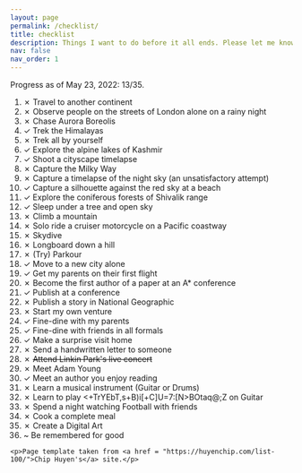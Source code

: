 ```yaml
---
layout: page
permalink: /checklist/
title: checklist
description: Things I want to do before it all ends. Please let me know if you have any recommendation.
nav: false
nav_order: 1
---
```


<div class="post-content">
    <p> Progress as of May 23, 2022: 13/35.</p>
    <ol>
        <li>✗ Travel to another continent </li>
        <li>✗ Observe people on the streets of London alone on a rainy night </li>
        <li>✗ Chase Aurora Boreolis </li>
        <li>✓ Trek the Himalayas </li>
        <li>✗ Trek all by yourself </li>
        <li>✓ Explore the alpine lakes of Kashmir </li>
        <li>✓ Shoot a cityscape timelapse </li>
        <li>✗ Capture the Milky Way </li>
        <li>✗ Capture a timelapse of the night sky (an unsatisfactory attempt)</li>
        <li>✓ Capture a silhouette against the red sky at a beach</li>
        <li>✓ Explore the coniferous forests of Shivalik range </li>
        <li>✓ Sleep under a tree and open sky </li>
        <li>✗ Climb a mountain </li>
        <li>✗ Solo ride a cruiser motorcycle on a Pacific coastway </li>
        <li>✗ Skydive </li>
        <li>✗ Longboard down a hill </li>
        <li>✗ (Try) Parkour </li>
        <li>✓ Move to a new city alone </li>
        <li>✓ Get my parents on their first flight </li>
        <li>✗ Become the first author of a paper at an A* conference </li>
        <li>✓ Publish at a conference </li>
        <li>✗ Publish a story in National Geographic </li>
        <li>✗ Start my own venture </li>
        <li>✓ Fine-dine with my parents </li>
        <li>✓ Fine-dine with friends in all formals </li>
        <li>✓ Make a surprise visit home </li>
        <li>✗ Send a handwritten letter to someone</li>
        <li>✗ <s>Attend Linkin Park's live concert</s></li>
        <li>✗ Meet Adam Young</li>
        <li>✓ Meet an author you enjoy reading</li>
        <li>✗ Learn a musical instrument (Guitar or Drums)</li>
        <li>✗ Learn to play <+TrYEbT,s+B)i[+C]U=7:[N>BOtaq@;Z on Guitar</li>
        <li>✗ Spend a night watching Football with friends</li>
        <li>✗ Cook a complete meal</li>
        <li>✗ Create a Digital Art</li>
        <li>~ Be remembered for good</li>
    </ol>

    <p>Page template taken from <a href = "https://huyenchip.com/list-100/">Chip Huyen's</a> site.</p>
</div>
